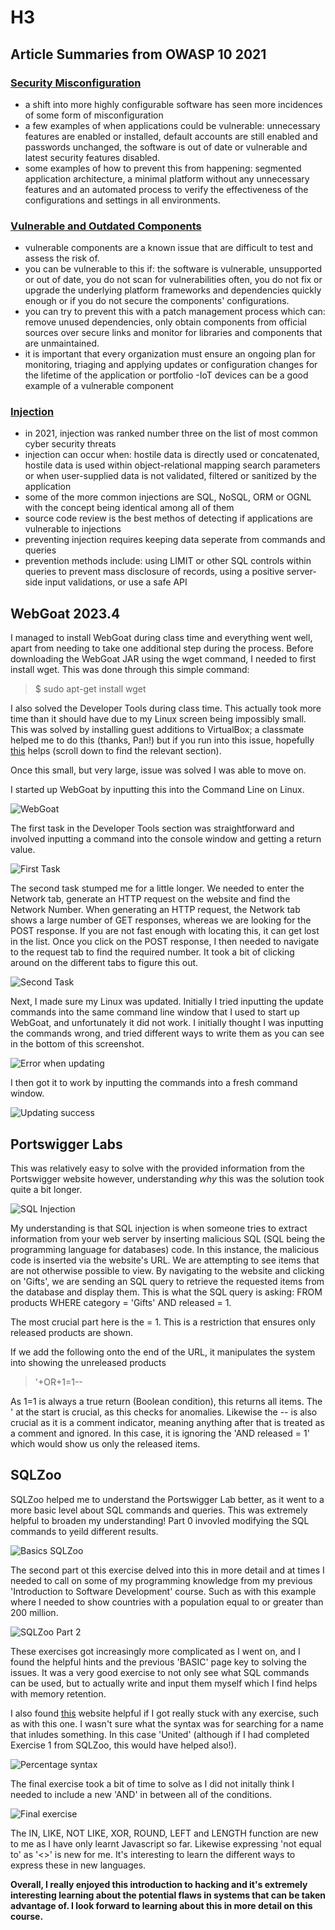 # H3

## Article Summaries from OWASP 10 2021

### [Security Misconfiguration](https://owasp.org/Top10/A05_2021-Security_Misconfiguration/)

- a shift into more highly configurable software has seen more incidences of some form of misconfiguration
- a few examples of when applications could be vulnerable: unnecessary features are enabled or installed, default accounts are still enabled and passwords unchanged, the software is out of date or vulnerable and latest security features disabled.
- some examples of how to prevent this from happening: segmented application architecture, a minimal platform without any unnecessary features and an automated process to verify the effectiveness of the configurations and settings in all environments.


### [Vulnerable and Outdated Components](https://owasp.org/Top10/A06_2021-Vulnerable_and_Outdated_Components/)


- vulnerable components are a known issue that are difficult to test and assess the risk of.
- you can be vulnerable to this if: the software is vulnerable, unsupported or out of date, you do not scan for vulnerabilities often, you do not fix or upgrade the underlying platform frameworks and dependencies quickly enough or if you do not secure the components' configurations.
- you can try to prevent this with a patch management process which can: remove unused dependencies, only obtain components from official sources over secure links and monitor for libraries and components that are unmaintained.
- it is important that every organization must ensure an ongoing plan for monitoring, triaging and applying updates or configuration changes for the lifetime of the application or portfolio
-IoT devices can be a good example of a vulnerable component


### [Injection](https://owasp.org/Top10/A03_2021-Injection/)


- in 2021, injection was ranked number three on the list of most common cyber security threats
- injection can occur when: hostile data is directly used or concatenated, hostile data is used within object-relational mapping search parameters or when user-supplied data is not validated, filtered or sanitized by the application
- some of the more common injections are SQL, NoSQL, ORM or OGNL with the concept being identical among all of them
- source code review is the best methos of detecting if applications are vulnerable to injections
- preventing injection requires keeping data seperate from commands and queries
- prevention methods include: using LIMIT or other SQL controls within queries to prevent mass disclosure of records, using a positive server-side input validations, or use a safe API


## WebGoat 2023.4

I managed to install WebGoat during class time and everything went well, apart from needing to take one additional step during the process. Before downloading the WebGoat JAR using the wget command, I needed to first install wget. This was done through this simple command: 
> $ sudo apt-get install wget

I also solved the Developer Tools during class time. This actually took more time than it should have due to my Linux screen being impossibly small. This was solved by installing guest additions to VirtualBox; a classmate helped me to do this (thanks, Pan!) but if you run into this issue, hopefully [this](https://terokarvinen.com/2021/install-debian-on-virtualbox/) helps (scroll down to find the relevant section).

Once this small, but very large, issue was solved I was able to move on.

I started up WebGoat by inputting this into the Command Line on Linux.

![WebGoat](https://github.com/chelsea-12/chelseaexamples/blob/main/Screenshot%202024-02-01%20100807.png)

The first task in the Developer Tools section was straightforward and involved inputting a command into the console window and getting a return value.

![First Task](https://github.com/chelsea-12/chelseaexamples/blob/main/Screenshot%202024-02-01%20101131.png)

The second task stumped me for a little longer. We needed to enter the Network tab, generate an HTTP request on the website and find the Network Number. When generating an HTTP request, the Network tab shows a large number of GET responses, whereas we are looking for the POST response. If you are not fast enough with locating this, it can get lost in the list. Once you click on the POST response, I then needed to navigate to the request tab to find the required number. It took a bit of clicking around on the different tabs to figure this out.

![Second Task](https://github.com/chelsea-12/chelseaexamples/blob/main/Screenshot%202024-02-01%20101200.png)

Next, I made sure my Linux was updated. Initially I tried inputting the update commands into the same command line window that I used to start up WebGoat, and unfortunately it did not work. I initially thought I was inputting the commands wrong, and tried different ways to write them as you can see in the bottom of this screenshot.

![Error when updating](https://github.com/chelsea-12/chelseaexamples/blob/main/Screenshot%202024-02-01%20101706.png)

I then got it to work by inputting the commands into a fresh command window.

![Updating success](https://github.com/chelsea-12/chelseaexamples/blob/main/Screenshot%202024-02-01%20101727.png)


## Portswigger Labs

This was relatively easy to solve with the provided information from the Portswigger website however, understanding *why* this was the solution took quite a bit longer.

![SQL Injection](https://github.com/chelsea-12/chelseaexamples/blob/main/Screenshot%202024-01-31%20092041.png)

My understanding is that SQL injection is when someone tries to extract information from your web server by inserting malicious SQL (SQL being the programming language for databases) code. In this instance, the malicious code is inserted via the website's URL. We are attempting to see items that are not otherwise possible to view. By navigating to the website and clicking on 'Gifts', we are sending an SQL query to retrieve the requested items from the database and display them. This is what the SQL query is asking: FROM products WHERE category = 'Gifts' AND released = 1.

The most crucial part here is the = 1. This is a restriction that ensures only released products are shown. 

If we add the following onto the end of the URL, it manipulates the system into showing the unreleased products

> '+OR+1=1--

As 1=1 is always a true return (Boolean condition), this returns all items. The ' at the start is crucial, as this checks for anomalies. Likewise the -- is also crucial as it is a comment indicator, meaning anything after that is treated as a comment and ignored. In this case, it is ignoring the 'AND released = 1' which would show us only the released items.


## SQLZoo


SQLZoo helped me to understand the Portswigger Lab better, as it went to a more basic level about SQL commands and queries. This was extremely helpful to broaden my understanding! Part 0 invovled modifying the SQL commands to yeild different results.

![Basics SQLZoo](https://github.com/chelsea-12/chelseaexamples/blob/main/Screenshot%202024-02-01%20112909.png)

The second part ot this exercise delved into this in more detail and at times I needed to call on some of my programming knowledge from my previous 'Introduction to Software Development' course. Such as with this example where I needed to show countries with a population equal to or greater than 200 million.

![SQLZoo Part 2](https://github.com/chelsea-12/chelseaexamples/blob/main/Screenshot%202024-02-01%20113317.png)

These exercises got increasingly more complicated as I went on, and I found the helpful hints and the previous 'BASIC' page key to solving the issues. It was a very good exercise to not only see what SQL commands can be used, but to actually write and input them myself which I find helps with memory retention.

I also found [this](https://thedatasleuth.github.io/2018/08/11/SELECT-Basics.html) website helpful if I got really stuck with any exercise, such as with this one. I wasn't sure what the syntax was for searching for a name that inludes something. In this case 'United' (although if I had completed Exercise 1 from SQLZoo, this would have helped also!).

![Percentage syntax](https://github.com/chelsea-12/chelseaexamples/blob/main/Screenshot%202024-02-01%20115230.png)

The final exercise took a bit of time to solve as I did not initally think I needed to include a new 'AND' in between all of the conditions.

![Final exercise](https://github.com/chelsea-12/chelseaexamples/blob/main/Screenshot%202024-02-01%20120920.png)


The IN, LIKE, NOT LIKE, XOR, ROUND, LEFT and LENGTH function are new to me as I have only learnt Javascript so far. Likewise expressing 'not equal to' as '<>' is new for me. It's interesting to learn the different ways to express these in new languages. 

**Overall, I really enjoyed this introduction to hacking and it's extremely interesting learning about the potential flaws in systems that can be taken advantage of. I look forward to learning about this in more detail on this course.**
